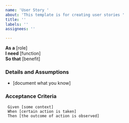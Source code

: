 ```yaml
---
name: 'User Story '
about: 'This template is for creating user stories '
title: ''
labels: ''
assignees: ''

---
```


**As a** [role]  
 **I need** [function]  
 **So that** [benefit] 

 ### Details and Assumptions
 * [document what you know]

### Acceptance Criteria  
```gherkin
 Given [some context]
 When [certain action is taken]
 Then [the outcome of action is observed]

